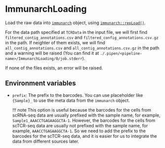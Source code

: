 # ImmunarchLoading

Load the raw data into [`immunarch`][1] object, using [`immunarch::repLoad()`][2].

For the data path specified at `TCRData` in the input file, we will first find `filtered_contig_annotations.csv` and `filtered_config_annotations.csv.gz` in the path. If neighter of them exists, we will find `all_contig_annotations.csv` and `all_contig_annotations.csv.gz` in the path and a warning will be raised (You can find it at `./.pipen/<pipeline-name>/ImmunarchLoading/0/job.stderr`).

If none of the files exists, an error will be raised.

## Environment variables

- `prefix`: The prefix to the barcodes. You can use placeholder like `{Sample}_` to use the meta data from the `immunarch` object.

    !!! note
        This option is useful because the barcodes for the cells from scRNA-seq data are usually prefixed with the sample name, for example, `Sample1_AAACCTGAGAAGGCTA-1`. However, the barcodes for the cells from scTCR-seq data are usually not prefixed with the sample name, for example, `AAACCTGAGAAGGCTA-1`. So we need to add the prefix to the barcodes for the scTCR-seq data, and it is easier for us to integrate the data from different sources later.

[1]: https://immunarch.com
[2]: https://immunarch.com/reference/repLoad.html
